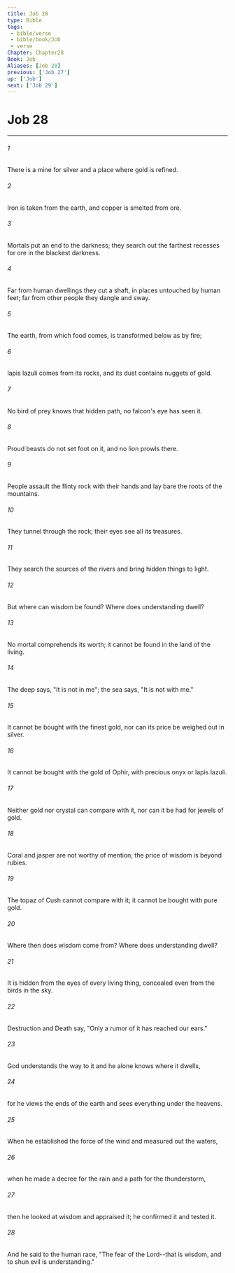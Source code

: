 ```yaml
---
title: Job 28
type: Bible
tags:
 - bible/verse
 - bible/book/Job
 - verse
Chapter: Chapter28
Book: Job
Aliases: [Job 28]
previous: ['Job 27']
up: ['Job']
next: ['Job 29']
---
```

# Job 28

***


###### 1 
There is a mine for silver and a place where gold is refined. 

###### 2 
Iron is taken from the earth, and copper is smelted from ore. 

###### 3 
Mortals put an end to the darkness; they search out the farthest recesses for ore in the blackest darkness. 

###### 4 
Far from human dwellings they cut a shaft, in places untouched by human feet; far from other people they dangle and sway. 

###### 5 
The earth, from which food comes, is transformed below as by fire; 

###### 6 
lapis lazuli comes from its rocks, and its dust contains nuggets of gold. 

###### 7 
No bird of prey knows that hidden path, no falcon's eye has seen it. 

###### 8 
Proud beasts do not set foot on it, and no lion prowls there. 

###### 9 
People assault the flinty rock with their hands and lay bare the roots of the mountains. 

###### 10 
They tunnel through the rock; their eyes see all its treasures. 

###### 11 
They search the sources of the rivers and bring hidden things to light. 

###### 12 
But where can wisdom be found? Where does understanding dwell? 

###### 13 
No mortal comprehends its worth; it cannot be found in the land of the living. 

###### 14 
The deep says, "It is not in me"; the sea says, "It is not with me." 

###### 15 
It cannot be bought with the finest gold, nor can its price be weighed out in silver. 

###### 16 
It cannot be bought with the gold of Ophir, with precious onyx or lapis lazuli. 

###### 17 
Neither gold nor crystal can compare with it, nor can it be had for jewels of gold. 

###### 18 
Coral and jasper are not worthy of mention; the price of wisdom is beyond rubies. 

###### 19 
The topaz of Cush cannot compare with it; it cannot be bought with pure gold. 

###### 20 
Where then does wisdom come from? Where does understanding dwell? 

###### 21 
It is hidden from the eyes of every living thing, concealed even from the birds in the sky. 

###### 22 
Destruction and Death say, "Only a rumor of it has reached our ears." 

###### 23 
God understands the way to it and he alone knows where it dwells, 

###### 24 
for he views the ends of the earth and sees everything under the heavens. 

###### 25 
When he established the force of the wind and measured out the waters, 

###### 26 
when he made a decree for the rain and a path for the thunderstorm, 

###### 27 
then he looked at wisdom and appraised it; he confirmed it and tested it. 

###### 28 
And he said to the human race, "The fear of the Lord--that is wisdom, and to shun evil is understanding." 
